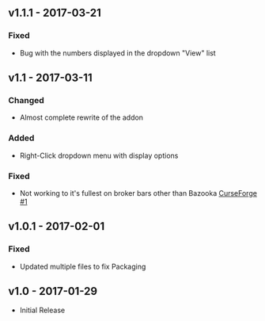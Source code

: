 ## v1.1.1 - 2017-03-21
### Fixed
- Bug with the numbers displayed in the dropdown "View" list

## v1.1 - 2017-03-11
### Changed
- Almost complete rewrite of the addon
### Added
- Right-Click dropdown menu with display options
### Fixed
- Not working to it's fullest on broker bars other than Bazooka [CurseForge #1](https://wow.curseforge.com/projects/m4x-artifactbroker/issues/1)

## v1.0.1 - 2017-02-01
### Fixed
- Updated multiple files to fix Packaging

## v1.0 - 2017-01-29
- Initial Release